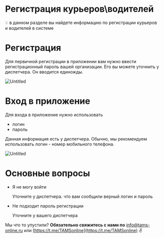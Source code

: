 # Регистрация курьеров\водителей

<aside>
💡 в данном разделе вы найдете информацию по регистрации курьеров и водителей в системе

</aside>

# Регистрация

Для первичной регистрации в приложении вам нужно ввести регистрационный пароль вашей организации. Его вы можете уточнить у диспетчера. Он вводится единожды.

![Untitled](%D0%A0%D0%B5%D0%B3%D0%B8%D1%81%D1%82%D1%80%D0%B0%D1%86%D0%B8%D1%8F%20%D0%BA%D1%83%D1%80%D1%8C%D0%B5%D1%80%D0%BE%D0%B2%20%D0%B2%D0%BE%D0%B4%D0%B8%D1%82%D0%B5%D0%BB%D0%B5%D0%B8%CC%86%205dfe0a58669f40a5a469c8a726aca554/Untitled.png)

# Вход в приложение

Для входа в приложение нужно использовать 

- логин
- пароль

Данная информация есть у диспетчера. Обычно, мы рекомендуем использовать логин - номер мобильного телефона.

![Untitled](%D0%A0%D0%B5%D0%B3%D0%B8%D1%81%D1%82%D1%80%D0%B0%D1%86%D0%B8%D1%8F%20%D0%BA%D1%83%D1%80%D1%8C%D0%B5%D1%80%D0%BE%D0%B2%20%D0%B2%D0%BE%D0%B4%D0%B8%D1%82%D0%B5%D0%BB%D0%B5%D0%B8%CC%86%205dfe0a58669f40a5a469c8a726aca554/Untitled%201.png)

# Основные вопросы

- Я не могу войти
    
    Уточните у диспетчера. что вам сообщили верный логин и пароль
    
- Не подходит пароль регистрации
    
    Уточните у вашего диспетчера
    

Мы что то упустили?
**Обязательно свяжитесь с нами по** [info@tams-online.ru](mailto:info@tams-onine.ru) или [https://t.me/TAMSonline](https://t.me/TAMSonline) ✌️